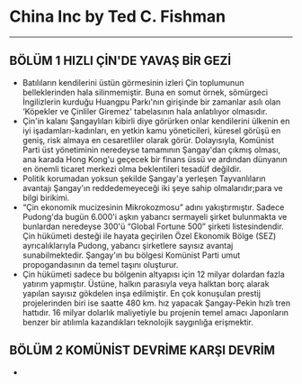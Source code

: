 # China Inc by Ted C. Fishman
---
## BÖLÜM 1 HIZLI ÇİN'DE YAVAŞ BİR GEZİ
- Batılıların kendilerini üstün görmesinin izleri Çin toplumunun belleklerinden hala silinmemiştir. Buna en somut örnek, sömürgeci İngilizlerin kurduğu Huangpu Parkı'nın girişinde bir zamanlar asılı olan ‘Köpekler ve Çinliler Giremez' tabelasının hala anlatılıyor olmasıdır. 
- Çin'in kalanı Şangaylıları kibirli diye görürken onlar kendilerini ülkenin en iyi işadamları-kadınları, en yetkin kamu yöneticileri, küresel görüşü en geniş, risk almaya en cesaretliler olarak görür. Dolayısıyla, Komünist Parti üst yönetiminin neredeyse tamamının Şangay'dan çıkmış olması, ana karada Hong Kong'u geçecek bir finans üssü ve ardından dünyanın en önemli ticaret merkezi olma
beklentileri tesadüf değildir.
- Politik korumadan yoksun şekilde Şangay'a yerleşen Tayvanlıların avantajı Şangay'ın reddedemeyeceği iki şeye sahip olmalarıdır;para ve bilgi birikimi.
- “Çin ekonomik mucizesinin Mikrokozmosu” adını yakıştırmıştır. Sadece Pudong'da bugün 6.000'i aşkın yabancı sermayeli şirket bulunmakta ve bunlardan neredeyse 300'ü “Global Fortune 500” şirketi listesindendir. Çin hükümeti desteği ile hayata geçirilen Özel Ekonomik Bölge (SEZ) ayrıcalıklarıyla Pudong, yabancı şirketlere sayısız avantaj sunabilmektedir. Şangay'ın bu bölgesi Komünist Parti umut propogandasının da temel taşını oluşturur.
- Çin hükümeti sadece bu bölgenin altyapısı için 12 milyar dolardan fazla yatırım yapmıştır. Üstüne, halkın parasıyla veya halktan borç alarak yapılan sayısız gökdelen inşa edilmiştir. En çok konuşulan prestij projelerinden biri ise saatte 480 km. hız yapacak Şangay-Pekin hızlı tren hattıdır. 16 milyar dolarlık maliyetiyle bu projenin temel amacı Japonların benzer bir atılımla kazandıkları teknolojik saygınlığa erişmektir.

## BÖLÜM 2 KOMÜNİST DEVRİME KARŞI DEVRİM
- 